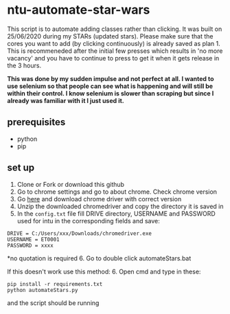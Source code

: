 # ntu-automate-star-wars
This script is to automate adding classes rather than clicking. It was built on 25/06/2020 during my STARs (updated stars). Please make sure that the cores you want to add (by clicking continuously) is already saved as plan 1. This is recommeneded after the initial few presses which results in 'no more vacancy' and you have to continue to press to get it when it gets release in the 3 hours.

**This was done by my sudden impulse and not perfect at all. I wanted to use selenium so that people can see what is happening and will still be within their control. I know selenium is slower than scraping but since I already was familiar with it I just used it.**


## prerequisites
* python
* pip


## set up
1. Clone or Fork or download this github
2. Go to chrome settings and go to about chrome. Check chrome version
3. Go [here](https://chromedriver.chromium.org/downloads) and download chrome driver with correct version
4. Unzip the downloaded chromedriver and copy the directory it is saved in
5. In the `config.txt` file fill DRIVE directory, USERNAME and PASSWORD used for intu in the corresponding fields and save:
```
DRIVE = C:/Users/xxx/Downloads/chromedriver.exe
USERNAME = ET0001
PASSWORD = xxxx
```
*no quotation is required
6. Go to double click automateStars.bat

If this doesn't work use this method:
6. Open cmd and type in these:
```
pip install -r requirements.txt
python automateStars.py
```
and the script should be running
